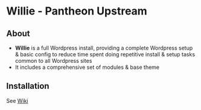 # Willie - Pantheon Upstream

## About
- **Willie** is a full Wordpress install, providing a complete Wordpress setup & basic config to reduce time spent doing repetitive install & setup tasks common to all Wordpress sites
- It includes a comprehensive set of modules & base theme

## Installation
See [Wiki](https://github.com/TincanPipPip/Willie/wiki/Installation)
